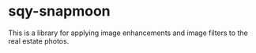 # sqy-snapmoon

This is a library for applying image enhancements and image filters to the real estate photos.
